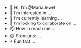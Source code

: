 - 👋 Hi, I’m @MariaJewel
- 👀 I’m interested in ...
- 🌱 I’m currently learning ...
- 💞️ I’m looking to collaborate on ...
- 📫 How to reach me ...
- 😄 Pronouns: ...
- ⚡ Fun fact: ...

<!---
MariaJewel/MariaJewel is a ✨ special ✨ repository because its `README.md` (this file) appears on your GitHub profile.
You can click the Preview link to take a look at your changes.
--->
